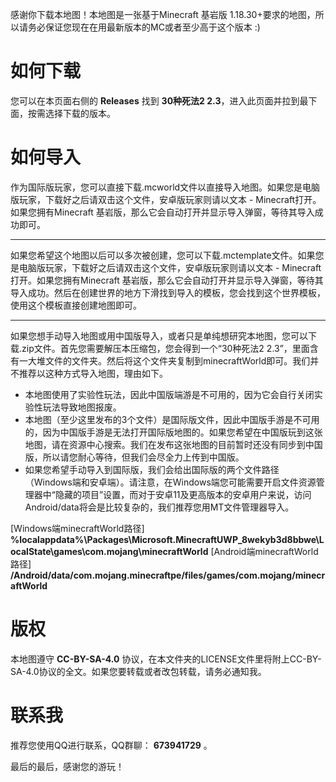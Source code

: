 感谢你下载本地图！本地图是一张基于Minecraft 基岩版 1.18.30+要求的地图，所以请务必保证您现在在用最新版本的MC或者至少高于这个版本 :)

# 如何下载
您可以在本页面右侧的 **Releases** 找到 **30种死法2 2.3**，进入此页面并拉到最下面，按需选择下载的版本。

# 如何导入
作为国际版玩家，您可以直接下载.mcworld文件以直接导入地图。如果您是电脑版玩家，下载好之后请双击这个文件，安卓版玩家则请以文本 - Minecraft打开。如果您拥有Minecraft 基岩版，那么它会自动打开并显示导入弹窗，等待其导入成功即可。

-----
如果您希望这个地图以后可以多次被创建，您可以下载.mctemplate文件。如果您是电脑版玩家，下载好之后请双击这个文件，安卓版玩家则请以文本 - Minecraft打开。如果您拥有Minecraft 基岩版，那么它会自动打开并显示导入弹窗，等待其导入成功。然后在创建世界的地方下滑找到导入的模板，您会找到这个世界模板，使用这个模板直接创建地图即可。

-----
如果您想手动导入地图或用中国版导入，或者只是单纯想研究本地图，您可以下载.zip文件。首先您需要解压本压缩包，您会得到一个“30种死法2 2.3”，里面含有一大堆文件的文件夹。然后将这个文件夹复制到minecraftWorld即可。我们并不推荐以这种方式导入地图，理由如下。
* 本地图使用了实验性玩法，因此中国版端游是不可用的，因为它会自行关闭实验性玩法导致地图报废。
* 本地图（至少这里发布的3个文件）是国际版文件，因此中国版手游是不可用的，因为中国版手游是无法打开国际版地图的。如果您希望在中国版玩到这张地图，请在资源中心搜索。我们在发布这张地图的目前暂时还没有同步到中国版，所以请您耐心等待，但我们会尽全力上传到中国版。
* 如果您希望手动导入到国际版，我们会给出国际版的两个文件路径（Windows端和安卓端）。请注意，在Windows端您可能需要开启文件资源管理器中“隐藏的项目”设置，而对于安卓11及更高版本的安卓用户来说，访问Android/data将会是比较复杂的，我们推荐您用MT文件管理器导入。

[Windows端minecraftWorld路径] **%localappdata%\Packages\Microsoft.MinecraftUWP_8wekyb3d8bbwe\LocalState\games\com.mojang\minecraftWorld**
[Android端minecraftWorld路径] **/Android/data/com.mojang.minecraftpe/files/games/com.mojang/minecraftWorld**

# 版权
本地图遵守 **CC-BY-SA-4.0** 协议，在本文件夹的LICENSE文件里将附上CC-BY-SA-4.0协议的全文。如果您要转载或者改包转载，请务必通知我。

# 联系我
推荐您使用QQ进行联系，QQ群聊： **673941729** 。

最后的最后，感谢您的游玩！